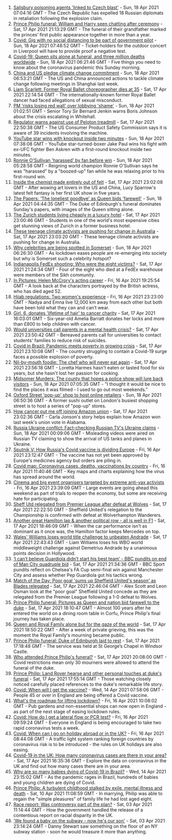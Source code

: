 1. [Salisbury poisoning agents 'linked to Czech blast'](https://www.bbc.co.uk/news/uk-56790053) - Sun, 18 Apr 2021 07:04:16 GMT - The Czech Republic has expelled 18 Russian diplomats in retaliation following the explosion claim.
2. [Prince Philip funeral: William and Harry seen chatting after ceremony](https://www.bbc.co.uk/news/uk-56788998) - Sat, 17 Apr 2021 21:13:29 GMT - The funeral of their grandfather marked the princes’ first public appearance together in more than a year.
3. [Covid: Gig with no social distancing to be part of government pilot](https://www.bbc.co.uk/news/uk-56789454) - Sun, 18 Apr 2021 07:48:52 GMT - Ticket-holders for the outdoor concert in Liverpool will have to provide proof a negative test.
4. [Covid-19: Queen sits alone at funeral, and three million deaths worldwide](https://www.bbc.co.uk/news/uk-56790414) - Sun, 18 Apr 2021 06:21:46 GMT - Five things you need to know about the coronavirus pandemic this Sunday morning.
5. [China and US pledge climate change commitment](https://www.bbc.co.uk/news/world-asia-china-56790077) - Sun, 18 Apr 2021 06:53:21 GMT - The US and China announced actions to tackle climate change following meetings in Shanghai last week.
6. [Liam Scarlett: Former Royal Ballet choreographer dies at 35](https://www.bbc.co.uk/news/entertainment-arts-56765157) - Sat, 17 Apr 2021 22:14:54 GMT - The internationally-known former Royal Ballet dancer had faced allegations of sexual misconduct.
7. [PM 'risks losing red wall' over lobbying 'shame'](https://www.bbc.co.uk/news/uk-politics-56790057) - Sun, 18 Apr 2021 01:02:51 GMT - Senior Tory Sir Bernard Jenkin warns Boris Johnson about the crisis escalating in Whitehall.
8. [Regulator warns against use of Peloton treadmill](https://www.bbc.co.uk/news/world-us-canada-56790070) - Sat, 17 Apr 2021 22:50:38 GMT - The US Consumer Product Safety Commission says it is aware of 39 incidents involving the machine.
9. [YouTube star wins with knockout inside two minutes](https://www.bbc.co.uk/sport/boxing/56791174) - Sun, 18 Apr 2021 07:38:08 GMT - YouTube star-turned-boxer Jake Paul wins his fight with ex-UFC fighter Ben Askren with a first-round knockout inside two minutes.
10. [Ronnie O'Sullivan 'harassed' by fan before win](https://www.bbc.co.uk/sport/snooker/56789497) - Sun, 18 Apr 2021 05:28:58 GMT - Reigning world champion Ronnie O'Sullivan says he was "harassed" by a "boozed-up" fan while he was relaxing prior to his first-round win.
11. [Inside the chemist made entirely out of felt](https://www.bbc.co.uk/news/entertainment-arts-56773534) - Sat, 17 Apr 2021 23:02:08 GMT - After wowing art lovers in the US and China, Lucy Sparrow's latest felt fantasy is her first UK show in five years.
12. [The Papers: 'The loneliest goodbye' as Queen bids 'farewell'](https://www.bbc.co.uk/news/blogs-the-papers-56790040) - Sun, 18 Apr 2021 04:44:35 GMT - The Duke of Edinburgh's funeral dominates Sunday's papers, with images of the Queen sitting alone.
13. [The Zurich students living cheaply in a luxury hotel](https://www.bbc.co.uk/news/world-europe-56776462) - Sat, 17 Apr 2021 23:00:46 GMT - Students in one of the world's most expensive cities get stunning views of Zurich in a former business hotel.
14. [These teenage climate activists are pushing for change in Australia](https://www.bbc.co.uk/news/world-australia-56765408) - Sat, 17 Apr 2021 23:03:20 GMT - These teenage climate activists are pushing for change in Australia.
15. [Why celebrities are being spotted in Somerset](https://www.bbc.co.uk/news/uk-england-somerset-56746279) - Sun, 18 Apr 2021 06:26:30 GMT - As lockdown eases people are re-emerging into society but why is Somerset such a celebrity hotspot?
16. [Indianapolis FedEx shooting: Who were the eight victims?](https://www.bbc.co.uk/news/world-us-canada-56789254) - Sat, 17 Apr 2021 21:24:34 GMT - Four of the eight who died at a FedEx warehouse were members of the Sikh community.
17. [In Pictures: Helen McCrory's acting career](https://www.bbc.co.uk/news/entertainment-arts-56779389) - Fri, 16 Apr 2021 19:25:54 GMT - A look back at the characters portrayed by the British actress, who has died aged 52.
18. [Hijab regulations: Two women's experience](https://www.bbc.co.uk/news/world-56773815) - Fri, 16 Apr 2021 23:23:00 GMT - Nadya and Emna live 12,000 km away from each other but both have been told what they can and can’t wear.
19. [Girl, 6, donates 'lifetime of hair' to cancer charity](https://www.bbc.co.uk/news/uk-england-gloucestershire-56771062) - Sat, 17 Apr 2021 16:03:01 GMT - Six-year-old Amelia Barratt donates her locks and more than £800 to help children with cancer.
20. [Would universities call parents in a mental health crisis?](https://www.bbc.co.uk/news/education-56763189) - Sat, 17 Apr 2021 23:50:42 GMT - Bereaved parents call for universities to contact students' families to reduce risk of suicides.
21. [Covid in Brazil: Pandemic meets poverty in growing crisis](https://www.bbc.co.uk/news/world-latin-america-56765150) - Sat, 17 Apr 2021 23:10:08 GMT - The country struggling to contain a Covid-19 surge faces a possible explosion of poverty.
22. [Nil-by-mouth foodie: The chef who will never eat again](https://www.bbc.co.uk/news/stories-56688582) - Sat, 17 Apr 2021 23:56:18 GMT - Loretta Harmes hasn't eaten or tasted food for six years, but she hasn't lost her passion for cooking.
23. [Midsomer Murders: The county that hopes a police show will lure back visitors](https://www.bbc.co.uk/news/uk-england-beds-bucks-herts-56195950) - Sun, 18 Apr 2021 07:05:35 GMT - "I thought it would be nice to find the places it was filmed - I used to go out most weekends."
24. [Oxford Street 'pop-up' shop to host online retailers](https://www.bbc.co.uk/news/uk-england-london-56736482) - Sun, 18 Apr 2021 06:50:36 GMT - A former sushi outlet on London's busiest shopping street is to host a series of "pop-up" stores.
25. [How cancer put me off joining Amazon union](https://www.bbc.co.uk/news/technology-56742772) - Sat, 17 Apr 2021 23:02:36 GMT - Carla Jonson's story helps explain how Amazon won last week's union vote in Alabama.
26. [Russia Ukraine conflict: Fact-checking Russian TV's Ukraine claims](https://www.bbc.co.uk/news/56772297) - Sun, 18 Apr 2021 00:09:06 GMT - Misleading videos were aired on Russian TV claiming to show the arrival of US tanks and planes in Ukraine.
27. [Sputnik V: How Russia's Covid vaccine is dividing Europe](https://www.bbc.co.uk/news/world-europe-56735931) - Fri, 16 Apr 2021 23:12:47 GMT - The vaccine has not yet been approved by Europe's medicines agency but orders are piling in.
28. [Covid map: Coronavirus cases, deaths, vaccinations by country](https://www.bbc.co.uk/news/world-51235105) - Fri, 16 Apr 2021 11:40:46 GMT - Key maps and charts explaining how the virus has spread around the world.
29. [Cinema and big event organisers targeted by extreme anti-vax activists](https://www.bbc.co.uk/news/blogs-trending-56772902) - Fri, 16 Apr 2021 23:39:09 GMT - Large events are going ahead this weekend as part of trials to reopen the economy, but some are receiving hate for participating.
30. [Sheff Utd relegated from Premier League after defeat at Wolves](https://www.bbc.co.uk/sport/football/56699182) - Sat, 17 Apr 2021 22:22:50 GMT - Sheffield United's relegation to the Championship is confirmed with defeat at Wolverhampton Wanderers.
31. [Another great Hamilton lap & another political row - all is well in F1](https://www.bbc.co.uk/sport/formula1/56787357) - Sat, 17 Apr 2021 18:46:09 GMT - When the car performance isn't as dominant as it once was, the Hamilton factor keeps Mercedes on top.
32. [Wales' Williams loses world title challenge to unbeaten Andrade](https://www.bbc.co.uk/sport/boxing/56771906) - Sat, 17 Apr 2021 22:43:43 GMT - Liam Williams loses his WBO world middleweight challenge against Demetrius Andrade by a unanimous points decision in Hollywood.
33. [‘I can’t believe Guardiola didn’t start his best team’ - BBC pundits on end of Man City quadruple bid](https://www.bbc.co.uk/sport/football/56789374) - Sat, 17 Apr 2021 21:34:36 GMT - BBC Sport pundits reflect on Chelsea's FA Cup semi-final win against Manchester City and assess whether Pep Guardiola got his tactics wrong.
34. [Match of the Day: Poor goal 'sums up Sheffield United's season' as Blades relegated](https://www.bbc.co.uk/sport/av/football/56790121) - Sat, 17 Apr 2021 22:46:04 GMT - Alex Scott and Leon Osman look at the "poor goal" Sheffield United concede as they are relegated from the Premier League following a 1-0 defeat to Wolves.
35. [Prince Philip funeral: Pictures as Queen and nation bid farewell to the duke](https://www.bbc.co.uk/news/in-pictures-56779000) - Sat, 17 Apr 2021 18:10:47 GMT - Almost 100 years after he entered the world on a dining room table in Corfu, Prince Philip's final journey has taken place.
36. [Queen and Royal Family alone but for the gaze of the world](https://www.bbc.co.uk/news/uk-56788443) - Sat, 17 Apr 2021 18:50:22 GMT - After a week of private grieving, this was the moment the Royal Family's mourning became public.
37. [Prince Philip funeral: Duke of Edinburgh laid to rest](https://www.bbc.co.uk/news/uk-56788780) - Sat, 17 Apr 2021 17:18:48 GMT - The service was held at St George’s Chapel in Windsor Castle.
38. [Who attended Prince Philip's funeral?](https://www.bbc.co.uk/news/uk-56765468) - Sat, 17 Apr 2021 20:08:00 GMT - Covid restrictions mean only 30 mourners were allowed to attend the funeral of the duke.
39. [Prince Philip: Land Rover hearse and other personal touches at duke's funeral](https://www.bbc.co.uk/news/uk-56762822) - Sat, 17 Apr 2021 17:55:14 GMT - Those watching closely noticed carefully placed references to the duke's remarkable life story.
40. [Covid: When will I get the vaccine?](https://www.bbc.co.uk/news/health-55045639) - Wed, 14 Apr 2021 07:58:06 GMT - People 45 or over in England are being offered a Covid vaccine.
41. [What's the roadmap for lifting lockdown?](https://www.bbc.co.uk/news/explainers-52530518) - Fri, 16 Apr 2021 10:08:02 GMT - Pub gardens and non-essential shops can now open in England - as part of the next stage of easing lockdown rules.
42. [Covid: How do I get a lateral flow or PCR test?](https://www.bbc.co.uk/news/health-51943612) - Fri, 16 Apr 2021 09:59:24 GMT - Everyone in England is being encouraged to take two rapid coronavirus tests a week.
43. [Covid: When can I go on holiday abroad or in the UK?](https://www.bbc.co.uk/news/explainers-52646738) - Fri, 16 Apr 2021 08:44:08 GMT - A traffic light system ranking foreign countries by coronavirus risk is to be introduced - the rules on UK holidays are also easing.
44. [Covid-19 in the UK: How many coronavirus cases are there in your area?](https://www.bbc.co.uk/news/uk-51768274) - Sat, 17 Apr 2021 16:35:36 GMT - Explore the data on coronavirus in the UK and find out how many cases there are in your area.
45. [Why are so many babies dying of Covid-19 in Brazil?](https://www.bbc.co.uk/news/world-latin-america-56696907) - Wed, 14 Apr 2021 23:15:02 GMT - As the pandemic rages in Brazil, hundreds of babies and young children are dying of Covid.
46. [Prince Philip: A turbulent childhood stalked by exile, mental illness and death](https://www.bbc.co.uk/news/uk-56690270) - Sat, 10 Apr 2021 11:08:59 GMT - In marrying, Philip was able to regain the "simple pleasures" of family life he had lost aged eight.
47. [Race report: Was controversy part of the plan?](https://www.bbc.co.uk/news/uk-politics-56578839) - Sat, 03 Apr 2021 11:14:44 GMT - How the government handled the release of a contentious report on racial disparity in the UK.
48. ['We found a baby on the subway - now he's our son'](https://www.bbc.co.uk/news/stories-56409764) - Sat, 03 Apr 2021 23:14:24 GMT - Danny Stewart saw something on the floor of an NY subway station - soon he would treasure it more than anything.

